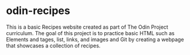 # odin-recipes
This is a basic Recipes website created as part of The Odin Project curriculum. The goal of this project is to practice basic HTML such as Elements and tages, list, links, and images and Git by creating a webpage that showcases a collection of recipes.


